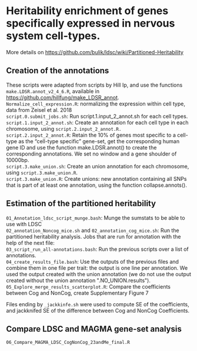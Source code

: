 # Heritability enrichment of genes specifically expressed in nervous system cell-types. 
More details on https://github.com/bulik/ldsc/wiki/Partitioned-Heritability

## Creation of the annotations 
These scripts were adapted from scripts by Hill Ip, and use the functions `make.LDSR.annot_v2_4_6.R`, available in https://github.com/hillfung/make_LDSR_annot. \
`Normalize_cell_expression.R`: normalizing the expression within cell type, data from Zeisel et al. 2018 \
`script.0.submit_jobs.sh`:  Run script.1.input_2_annot.sh for each cell types. \
`script.1.input_2_annot.sh`: Create an annotation for each cell type in each chromosome, using `script.2.input_2_annot.R.`\
`script.2.input_2_annot.R`:  Retain the 10% of genes most specific to a cell-type as the “cell-type specific” gene-set, get the corresponding human gene ID and use the function make.LDSR.annot() to create the corresponding annotations. We set no window and a gene shoulder of 10000bp.  \
`script.3.make_union.sh`: Create an union annotation for each chromosome, using `script.3.make_union.R`. \
`script.3.make_union.R`: Create unions: new annotation containing all SNPs that is part of at least one annotation, using the function collapse.annots().


## Estimation of the partitioned heritability

`01_Annotation_ldsc_script_munge.bash`: Munge the sumstats to be able to use with LDSC \
`02_annotation_Noncog_mice.sh` and `02_annotation_cog_mice.sh`: Run the partitioned heritability analysis. Jobs that are run for annotation with the help of the next file:\
`03_script_run_all-annotations.bash`: Run the previous scripts over a list of annotations. \
`04_create_results_file.bash`: Use the outputs of the previous files and combine them in one file per trait: the output is one line per annotation. We used the output created with the union annotation (we do not use the output created without the union annotation ".NO_UNION.results"). \
`05_Explore_merge_results_scatterplot.R`: Compare the coefficients between Cog and NonCog, create Supplementary Figure 7

Files ending by `_jackkinfe.sh` were used to compute SE of the coefficients, and jackknifed SE of the difference between Cog and NonCog Coefficients. 

## Compare LDSC and MAGMA gene-set analysis
`06_Compare_MAGMA_LDSC_CogNonCog_23andMe_final.R`
